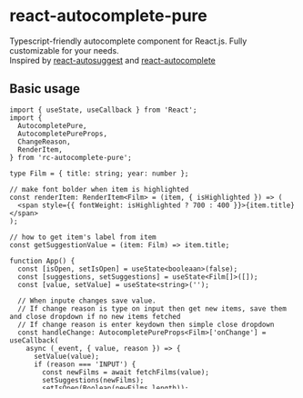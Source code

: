 # react-autocomplete-pure

Typescript-friendly autocomplete component for React.js. Fully customizable for your needs.<br />Inspired by [react-autosuggest](https://github.com/moroshko/react-autosuggest) and [react-autocomplete](https://github.com/reactjs/react-autocomplete)

## Basic usage

```tsx
import { useState, useCallback } from 'React';
import {
  AutocompletePure,
  AutocompletePureProps,
  ChangeReason,
  RenderItem,
} from 'rc-autocomplete-pure';

type Film = { title: string; year: number };

// make font bolder when item is highlighted
const renderItem: RenderItem<Film> = (item, { isHighlighted }) => (
  <span style={{ fontWeight: isHighlighted ? 700 : 400 }}>{item.title}</span>
);

// how to get item's label from item
const getSuggestionValue = (item: Film) => item.title;

function App() {
  const [isOpen, setIsOpen] = useState<booleaan>(false);
  const [suggestions, setSuggestions] = useState<Film[]>([]);
  const [value, setValue] = useState<string>('');

  // When inpute changes save value.
  // If change reason is type on input then get new items, save them and close dropdown if no new items fetched
  // If change reason is enter keydown then simple close dropdown
  const handleChange: AutocompletePureProps<Film>['onChange'] = useCallback(
    async (_event, { value, reason }) => {
      setValue(value);
      if (reason === 'INPUT') {
        const newFilms = await fetchFilms(value);
        setSuggestions(newFilms);
        setIsOpen(Boolean(newFilms.length));
      } else if (reason === 'ENTER') {
        setIsOpen(false);
      }
    },
    [],
  );

  // When item selected then save it and close dropdown
  const handleSelect: AutocompletePureProps<Film>['onSelect'] = useCallback((_event, { item }) => {
    const value = getSuggestionValue(item);
    setValue(value);
    setIsOpen(false);
  }, []);

  // Close dropdown when clicked outside of component
  const handleClickOutside = (_event: Event) => {
    setIsOpen(false);
  };

  return (
    <AutocompletePure
      open={isOpen}
      value={value}
      items={suggestions}
      onChange={handleChange}
      onSelect={handleSelect}
      onClickOutside={handleClickOutside}
      renderItem={renderItem}
      getSuggestionValue={getSuggestionValue}
    />
  );
}
```

## Demo

Feel free to play with `AutocompletePure` component in [Sandbox](http://codesandbox)

## Installation

via `yarn`

```sh
yarn add react-autocomplete-pure
```

via `npm`

```sh
npm install react-autocomplete-pure --save
```

## Props

| Prop               | Type                                                                                                                     | Required | Description                                                                            |
| ------------------ | ------------------------------------------------------------------------------------------------------------------------ | -------- | -------------------------------------------------------------------------------------- |
| open               | boolean                                                                                                                  | ✓        | Control the dropdown show state                                                        |
| value              | string                                                                                                                   | ✓        | The value of the autocomplete                                                          |
| items              | array                                                                                                                    | ✓        | Array of options                                                                       |
| renderItem         | (item: Item, {isHighlighted: boolean}) => ReactNode                                                                      | ✓        | Invokes for each entry in `items` to tell how to render each item in list.             |
| getSuggestionValue | (item: Item) => string                                                                                                   | ✓        | Invokes to get new `value` when using keyboard events                                  |
| onChange           | (event: ChangeEvent<HTMLInputElement> \| KeyboardEvent<HTMLInputElement>, {value: string, reason: ChangeReason}) => void | ✓        | Callback fired when the value changes                                                  |
| onSelect           | (event: MouseEvent<HTMLLIElement>, {item: Item; itemIndex:number}) => void                                               | ✓        | Callback fired when clicked on item in item list                                       |
| theme              | Theme                                                                                                                    |          | Uses to pass classNames to AutocompletePure's components                               |
| renderInput        | (props: ComponentPropsWithRef<'input'>) => JSX.Element                                                                   |          | Invokes to generate `input` element                                                    |
| renderContainer    | ({list}: {list: JSX.Element}) => JSX.Element                                                                             |          | Invokes to generate new element with `list` component                                  |
| onClickOutside     | (event: Event) => void                                                                                                   |          | Invokes when clicking outside of component. Can use to change `open` state in callback |
| onInputFocus       | FocusEventHandler<HTMLInputElement>                                                                                      |          | Invokes when `input` has focus                                                         |
